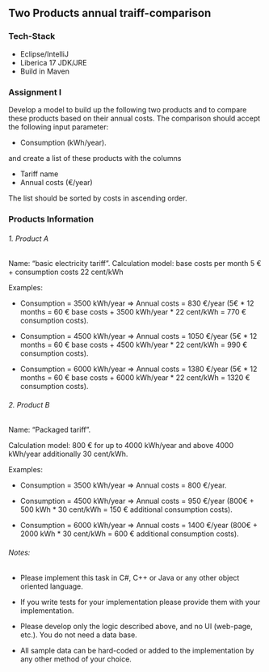 ##  Two Products annual traiff-comparison

### Tech-Stack
- Eclipse/IntelliJ
- Liberica 17 JDK/JRE
- Build in Maven


### Assignment I
Develop a model to build up the following two products and to compare these products based on their annual costs. The comparison should accept the following input parameter:

- Consumption (kWh/year).

and create a list of these products with the columns

- Tariff name
- Annual costs (€/year)

The list should be sorted by costs in ascending order.

### Products Information

###### 1. Product A
	
   Name: “basic electricity tariff”.
   Calculation model: base costs per month 5 € + consumption costs 22 cent/kWh

Examples:

- Consumption = 3500 kWh/year => Annual costs = 830 €/year (5€ * 12 months = 60 € base costs + 3500 kWh/year * 22 cent/kWh = 770 € consumption costs).

- Consumption = 4500 kWh/year => Annual costs = 1050 €/year (5€ * 12 months = 60 € base costs + 4500 kWh/year * 22 cent/kWh = 990 € consumption costs).

- Consumption = 6000 kWh/year => Annual costs = 1380 €/year (5€ * 12 months = 60 € base costs + 6000 kWh/year * 22 cent/kWh = 1320 € consumption costs).


###### 2. Product B
   Name: “Packaged tariff”.

   Calculation model: 800 € for up to 4000 kWh/year and above 4000 kWh/year additionally 30 cent/kWh.

Examples:

- Consumption = 3500 kWh/year => Annual costs = 800 €/year.

- Consumption = 4500 kWh/year => Annual costs = 950 €/year (800€ + 500 kWh * 30 cent/kWh = 150 € additional consumption costs).

- Consumption = 6000 kWh/year => Annual costs = 1400 €/year (800€ + 2000 kWh * 30 cent/kWh = 600 € additional consumption costs).
	


###### Notes:

- Please implement this task in C#, C++ or Java or any other object oriented language.

- If you write tests for your implementation please provide them with your implementation. 

- Please develop only the logic described above, and no UI (web-page, etc.). You do not need a data base. 

- All sample data can be hard-coded or added to the implementation by any other method of your choice.

